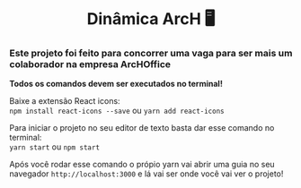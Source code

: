 <h1 align="center">Dinâmica ArcH 🖥</h1>

<h3>Este projeto foi feito para concorrer uma vaga para ser mais um colaborador na empresa ArcHOffice</h3>

<strong>Todos os comandos devem ser executados no terminal!</strong>

Baixe a extensão React icons: <br>
`npm install react-icons --save` ou `yarn add react-icons`

Para iniciar o projeto no seu editor de texto basta dar esse comando no terminal:<br>
`yarn start` ou `npm start`

Após você rodar esse comando o própio yarn vai abrir uma guia no seu navegador `http://localhost:3000` e lá vai ser onde você vai ver o projeto!


